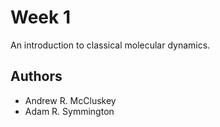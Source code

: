 # Week 1

An introduction to classical molecular dynamics.

## Authors

- Andrew R. McCluskey
- Adam R. Symmington
